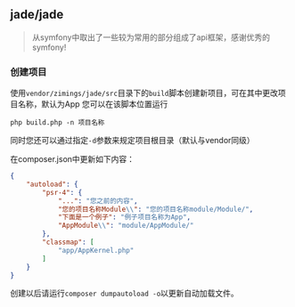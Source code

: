 ## jade/jade
> 从symfony中取出了一些较为常用的部分组成了api框架，感谢优秀的symfony!

### 创建项目
使用`vendor/zimings/jade/src`目录下的`build`脚本创建新项目，可在其中更改项目名称，默认为App
您可以在该脚本位置运行

`php build.php -n 项目名称`

同时您还可以通过指定`-d`参数来规定项目根目录（默认与vendor同级）

在composer.json中更新如下内容：
```json
{
    "autoload": {
        "psr-4": {
            "...": "您之前的内容",
            "您的项目名称Module\\": "您的项目名称module/Module/",
            "下面是一个例子": "例子项目名称为App",
            "AppModule\\": "module/AppModule/"
        },
        "classmap": [
            "app/AppKernel.php"
        ]
    }
}
```
创建以后请运行`composer dumpautoload -o`以更新自动加载文件。
